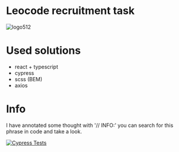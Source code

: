 
# Leocode recruitment task
![logo512](https://user-images.githubusercontent.com/32037658/134570303-577ebffa-cb3a-4bd2-9ff6-a43705c7df46.png)

# Used solutions
- react + typescript
- cypress
- scss (BEM)
- axios

# Info
I have annotated some thought with '// INFO:' you can search for this phrase in code and take a look.

[![Cypress Tests](https://github.com/Anav0/leocode-task/actions/workflows/cypress.yml/badge.svg)](https://github.com/Anav0/leocode-task/actions/workflows/cypress.yml)
